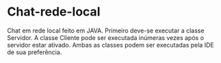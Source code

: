 # Chat-rede-local
Chat em rede local feito em JAVA.
Primeiro deve-se executar a classe Servidor.
A classe Cliente pode ser executada inúmeras vezes após o servidor estar ativado.
Ambas as classes podem ser executadas pela IDE de sua preferência.
